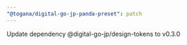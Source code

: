 ```yaml
---
"@togana/digital-go-jp-panda-preset": patch
---
```


Update dependency @digital-go-jp/design-tokens to v0.3.0
